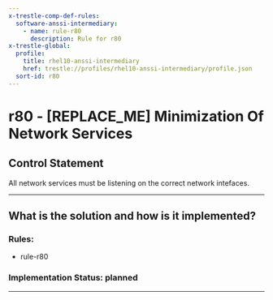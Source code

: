 ```yaml
---
x-trestle-comp-def-rules:
  software-anssi-intermediary:
    - name: rule-r80
      description: Rule for r80
x-trestle-global:
  profile:
    title: rhel10-anssi-intermediary
    href: trestle://profiles/rhel10-anssi-intermediary/profile.json
  sort-id: r80
---
```


# r80 - \[REPLACE_ME\] Minimization Of Network Services

## Control Statement

All network services must be listening on the correct network intefaces.

______________________________________________________________________

## What is the solution and how is it implemented?

<!-- For implementation status enter one of: implemented, partial, planned, alternative, not-applicable -->

<!-- Note that the list of rules under ### Rules: is read-only and changes will not be captured after assembly to JSON -->

<!-- Add control implementation description here for control: r80 -->

### Rules:

  - rule-r80

### Implementation Status: planned

______________________________________________________________________
